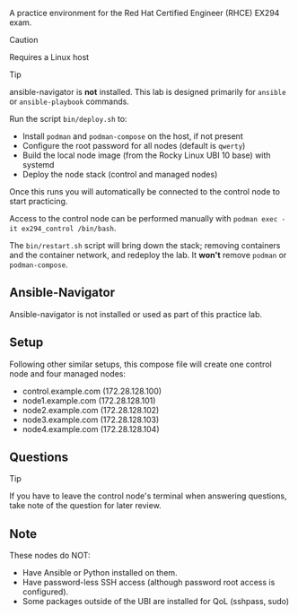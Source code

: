 A practice environment for the Red Hat Certified Engineer (RHCE) EX294 exam.

> [!CAUTION]
> Requires a Linux host

> [!TIP]
> ansible-navigator is __not__ installed. This lab is designed primarily for `ansible` or `ansible-playbook` commands.

Run the script `bin/deploy.sh` to:
- Install `podman` and `podman-compose` on the host, if not present
- Configure the root password for all nodes (default is `qwerty`)
- Build the local node image (from the Rocky Linux UBI 10 base) with systemd
- Deploy the node stack (control and managed nodes)

Once this runs you will automatically be connected to the control node to start practicing.

Access to the control node can be performed manually with `podman exec -it ex294_control /bin/bash`.

The `bin/restart.sh` script will bring down the stack; removing containers and the container network, and redeploy the lab. It __won't__ remove `podman` or `podman-compose`.

## Ansible-Navigator
Ansible-navigator is not installed or used as part of this practice lab.

## Setup
Following other similar setups, this compose file will create one control node and four managed nodes:
- control.example.com (172.28.128.100)
- node1.example.com (172.28.128.101)
- node2.example.com (172.28.128.102)
- node3.example.com (172.28.128.103)
- node4.example.com (172.28.128.104)

## Questions
> [!TIP]
> If you have to leave the control node's terminal when answering questions, take note of the question for later review.

## Note
These nodes do NOT:
- Have Ansible or Python installed on them.
- Have password-less SSH access (although password root access is configured).
- Some packages outside of the UBI are installed for QoL (sshpass, sudo)
